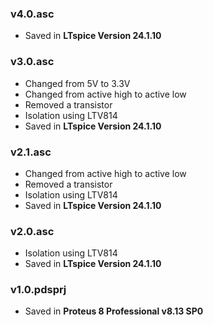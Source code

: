 ### v4.0.asc
- Saved in **LTspice Version 24.1.10**

### v3.0.asc
- Changed from 5V to 3.3V
- Changed from active high to active low
- Removed a transistor
- Isolation using LTV814
- Saved in **LTspice Version 24.1.10**

### v2.1.asc
- Changed from active high to active low
- Removed a transistor
- Isolation using LTV814
- Saved in **LTspice Version 24.1.10**

### v2.0.asc
- Isolation using LTV814
- Saved in **LTspice Version 24.1.10**

### v1.0.pdsprj
- Saved in **Proteus 8 Professional v8.13 SP0**




